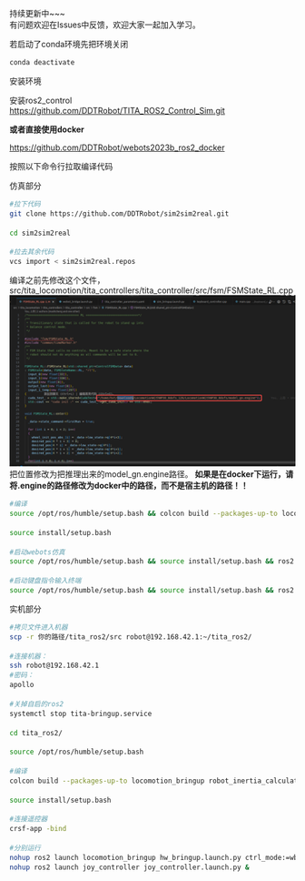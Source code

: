 持续更新中~~~  
有问题欢迎在Issues中反馈，欢迎大家一起加入学习。


若启动了conda环境先把环境关闭

```bash 
conda deactivate
```

安装环境

安装ros2_control   
https://github.com/DDTRobot/TITA_ROS2_Control_Sim.git

**或者直接使用docker**

https://github.com/DDTRobot/webots2023b_ros2_docker

按照以下命令行拉取编译代码  

仿真部分
```bash 
#拉下代码
git clone https://github.com/DDTRobot/sim2sim2real.git

cd sim2sim2real

#拉去其余代码
vcs import < sim2sim2real.repos
```
编译之前先修改这个文件，src/tita_locomotion/tita_controllers/tita_controller/src/fsm/FSMState_RL.cpp
![alt text](/pictures/image.png)
把位置修改为把推理出来的model_gn.engine路径。 **如果是在docker下运行，请将.engine的路径修改为docker中的路径，而不是宿主机的路径！！**

```bash 
#编译
source /opt/ros/humble/setup.bash && colcon build --packages-up-to locomotion_bringup webots_bridge robot_inertia_calculator template_ros2_controller tita_controller joy_controller keyboard_controller

source install/setup.bash 

#启动webots仿真
source /opt/ros/humble/setup.bash && source install/setup.bash && ros2 launch locomotion_bringup sim_bringup.launch.py

#启动键盘指令输入终端
source /opt/ros/humble/setup.bash && source install/setup.bash && ros2 run keyboard_controller keyboard_controller_node --ros-args -r __ns:=/tita


```

实机部分
```bash 
#拷贝文件进入机器
scp -r 你的路径/tita_ros2/src robot@192.168.42.1:~/tita_ros2/

#连接机器：
ssh robot@192.168.42.1
#密码：
apollo

#关掉自启的ros2
systemctl stop tita-bringup.service

cd tita_ros2/

source /opt/ros/humble/setup.bash

#编译
colcon build --packages-up-to locomotion_bringup robot_inertia_calculator template_ros2_controller tita_controller joy_controller keyboard_controller hw_broadcaster

source install/setup.bash 

#连接遥控器
crsf-app -bind

#分别运行
nohup ros2 launch locomotion_bringup hw_bringup.launch.py ctrl_mode:=wbc &
nohup ros2 launch joy_controller joy_controller.launch.py &
```
